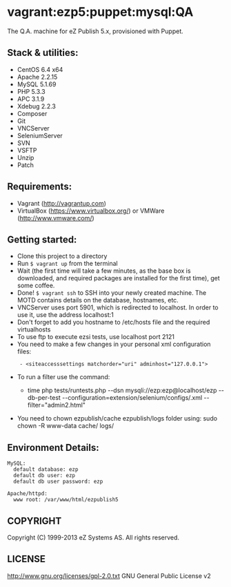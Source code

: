 # vagrant:ezp5:puppet:mysql:QA

The Q.A. machine for eZ Publish 5.x, provisioned with Puppet.

## Stack & utilities:

- CentOS 6.4 x64
- Apache 2.2.15
- MySQL 5.1.69
- PHP 5.3.3
- APC 3.1.9
- Xdebug 2.2.3
- Composer
- Git
- VNCServer
- SeleniumServer
- SVN
- VSFTP
- Unzip
- Patch

## Requirements:

- Vagrant (http://vagrantup.com)
- VirtualBox (https://www.virtualbox.org/) or VMWare (http://www.vmware.com/)

## Getting started:

- Clone this project to a directory 
- Run `$ vagrant up` from the terminal
- Wait (the first time will take a few minutes, as the base box is downloaded, and required packages are installed for the first time), get some coffee.
- Done! `$ vagrant ssh` to SSH into your newly created machine. The MOTD contains details on the database, hostnames, etc.
- VNCServer uses port 5901, which is redirected to localhost. In order to use it, use the address localhost:1
- Don't forget to add you hostname to /etc/hosts file and the required virtualhosts
- To use ftp to execute ezsi tests, use localhost port 2121
- You need to make a few changes in your personal xml configuration files:

```    
    - <siteaccesssettings matchorder="uri" adminhost="127.0.0.1">
```
- To run a filter use the command:
    - time php tests/runtests.php --dsn mysqli://ezp:ezp@localhost/ezp --db-per-test --configuration=extension/selenium/configs/<CONFIGURATION>.xml --filter="admin2.html"

- You need to chown ezpublish/cache ezpublish/logs folder using: sudo chown -R www-data cache/ logs/

## Environment Details:

```
MySQL:
  default database: ezp
  default db user: ezp
  default db user password: ezp

Apache/httpd:
  www root: /var/www/html/ezpublish5
```

## COPYRIGHT
Copyright (C) 1999-2013 eZ Systems AS. All rights reserved.

## LICENSE
http://www.gnu.org/licenses/gpl-2.0.txt GNU General Public License v2

